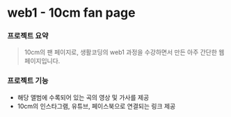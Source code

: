# web1 - 10cm fan page

### 프로젝트 요약
> 10cm의 팬 페이지로, 생활코딩의 web1 과정을 수강하면서 만든 아주 간단한 웹 페이지입니다.

### 프로젝트 기능
* 해당 앨범에 수록되어 있는 곡의 영상 및 가사를 제공
* 10cm의 인스타그램, 유튜브, 페이스북으로 연결되는 링크 제공
